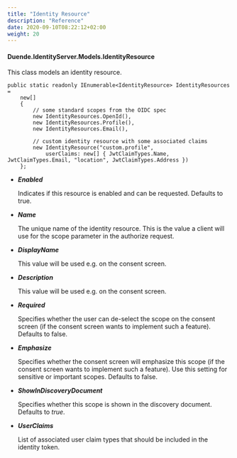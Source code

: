 ```yaml
---
title: "Identity Resource"
description: "Reference"
date: 2020-09-10T08:22:12+02:00
weight: 20
---
```


#### Duende.IdentityServer.Models.IdentityResource

This class models an identity resource.

```
public static readonly IEnumerable<IdentityResource> IdentityResources =
    new[]
    {
        // some standard scopes from the OIDC spec
        new IdentityResources.OpenId(),
        new IdentityResources.Profile(),
        new IdentityResources.Email(),

        // custom identity resource with some associated claims
        new IdentityResource("custom.profile", 
            userClaims: new[] { JwtClaimTypes.Name, JwtClaimTypes.Email, "location", JwtClaimTypes.Address })
    };
```

* ***Enabled***

    Indicates if this resource is enabled and can be requested. Defaults to true.

* ***Name***
    
    The unique name of the identity resource. This is the value a client will use for the scope parameter in the authorize request.

* ***DisplayName***
    
    This value will be used e.g. on the consent screen.

* ***Description***
    
    This value will be used e.g. on the consent screen.

* ***Required***
    
    Specifies whether the user can de-select the scope on the consent screen (if the consent screen wants to implement such a feature). 
    Defaults to false.

* ***Emphasize***
    
    Specifies whether the consent screen will emphasize this scope (if the consent screen wants to implement such a feature). Use this setting for sensitive or important scopes. Defaults to false.

* ***ShowInDiscoveryDocument***
    
    Specifies whether this scope is shown in the discovery document. Defaults to *true*.

* ***UserClaims***

    List of associated user claim types that should be included in the identity token.